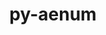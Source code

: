 ---
title: "py-aenum"
layout: cache
categories: [package, v0.21.2]
meta: {"versions": ["3.1.12"], "compilers": ["apple-clang@=15.0.0", "gcc@=11.3.0"], "oss": ["ubuntu22.04", "ventura"], "platforms": ["darwin", "linux"], "targets": ["aarch64", "x86_64_v3"], "stacks": ["ml-darwin-aarch64-mps", "ml-linux-x86_64-cpu", "ml-linux-x86_64-cuda", "root"], "num_specs": 2, "num_specs_by_stack": {"ml-darwin-aarch64-mps": 1, "root": 2, "ml-linux-x86_64-cuda": 1, "ml-linux-x86_64-cpu": 1}}
spec_details: [{"hash": "73joggf4urtptqtha6vbiit5naxqdwc6", "compiler": "apple-clang@=15.0.0", "versions": ["3.1.12"], "os": "ventura", "platform": "darwin", "target": "aarch64", "variants": ["build_system=python_pip"], "stacks": ["ml-darwin-aarch64-mps", "root"], "size": "-", "tarball": "https://binaries.spack.io/releases/v0.21.2/build_cache/darwin-ventura-aarch64/apple-clang-15.0.0/py-aenum-3.1.12/darwin-ventura-aarch64-apple-clang-15.0.0-py-aenum-3.1.12-73joggf4urtptqtha6vbiit5naxqdwc6.spack"}, {"hash": "wb3b2luvwo3aok3hjdpuoj5kgvspc7cu", "compiler": "gcc@=11.3.0", "versions": ["3.1.12"], "os": "ubuntu22.04", "platform": "linux", "target": "x86_64_v3", "variants": ["build_system=python_pip"], "stacks": ["root", "ml-linux-x86_64-cuda", "ml-linux-x86_64-cpu"], "size": "-", "tarball": "https://binaries.spack.io/releases/v0.21.2/build_cache/linux-ubuntu22.04-x86_64_v3/gcc-11.3.0/py-aenum-3.1.12/linux-ubuntu22.04-x86_64_v3-gcc-11.3.0-py-aenum-3.1.12-wb3b2luvwo3aok3hjdpuoj5kgvspc7cu.spack"}]
---